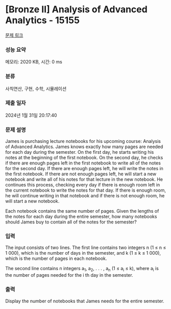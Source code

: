 # [Bronze II] Analysis of Advanced Analytics - 15155 

[문제 링크](https://www.acmicpc.net/problem/15155) 

### 성능 요약

메모리: 2020 KB, 시간: 0 ms

### 분류

사칙연산, 구현, 수학, 시뮬레이션

### 제출 일자

2024년 1월 31일 20:17:40

### 문제 설명

<p>James is purchasing lecture notebooks for his upcoming course: Analysis of Advanced Analytics. James knows exactly how many pages are needed for each day during the semester. On the first day, he starts writing his notes at the beginning of the first notebook. On the second day, he checks if there are enough pages left in the first notebook to write all of the notes for the second day. If there are enough pages left, he will write the notes in the first notebook. If there are not enough pages left, he will start a new notebook and write all of his notes for that lecture in the new notebook. He continues this process, checking every day if there is enough room left in the current notebook to write the notes for that day. If there is enough room, he will continue writing in that notebook and if there is not enough room, he will start a new notebook.</p>

<p>Each notebook contains the same number of pages. Given the lengths of the notes for each day during the entire semester, how many notebooks should James buy to contain all of the notes for the semester?</p>

### 입력 

 <p>The input consists of two lines. The first line contains two integers n (1 ≤ n ≤ 1 000), which is the number of days in the semester, and k (1 ≤ k ≤ 1 000), which is the number of pages in each notebook.</p>

<p>The second line contains n integers a<sub>1</sub>, a<sub>2</sub>, . . . , a<sub>n</sub> (1 ≤ a<sub>i</sub> ≤ k), where a<sub>i</sub> is the number of pages needed for the i th day in the semester.</p>

### 출력 

 <p>Display the number of notebooks that James needs for the entire semester.</p>

